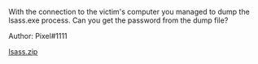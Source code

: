 With the connection to the victim's computer you managed to dump the lsass.exe process. Can you get the password from the dump file?

Author: Pixel#1111

[lsass.zip](https://dctf.dragonsec.si/files/392e0ab0843bc0cc7d3dbd1deaedb13c/lsass.zip?token=eyJ1c2VyX2lkIjoxNzY1LCJ0ZWFtX2lkIjo5MjAsImZpbGVfaWQiOjk5fQ.YlrNdw.uBmY9h7mMGvxSZpTHg-CF23MdYI)
